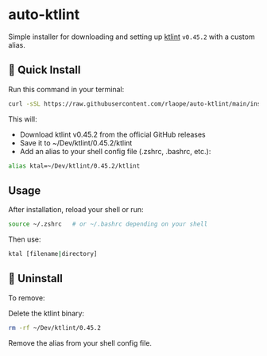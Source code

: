 # auto-ktlint

Simple installer for downloading and setting up [ktlint](https://github.com/pinterest/ktlint) `v0.45.2` with a custom alias.

## 🚀 Quick Install

Run this command in your terminal:

```bash
curl -sSL https://raw.githubusercontent.com/rlaope/auto-ktlint/main/install.sh | bash
```

This will:
- Download ktlint v0.45.2 from the official GitHub releases
- Save it to ~/Dev/ktlint/0.45.2/ktlint
- Add an alias to your shell config file (.zshrc, .bashrc, etc.):

```bash
alias ktal=~/Dev/ktlint/0.45.2/ktlint
```

##  Usage
After installation, reload your shell or run:

```bash
source ~/.zshrc   # or ~/.bashrc depending on your shell
```
Then use:
```bash
ktal [filename|directory]
```

## 🔄 Uninstall
To remove: 

Delete the ktlint binary:
```bash
rm -rf ~/Dev/ktlint/0.45.2
```
Remove the alias from your shell config file.


